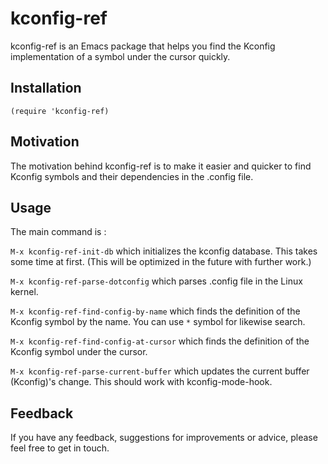 # kconfig-ref

kconfig-ref is an Emacs package that helps you find the Kconfig implementation
of a symbol under the cursor quickly.

## Installation

```
(require 'kconfig-ref)
```

## Motivation

The motivation behind kconfig-ref is to make it easier and quicker to find
Kconfig symbols and their dependencies in the .config file.


## Usage

The main command is :

` M-x kconfig-ref-init-db ` which initializes the kconfig database. This takes
some time at first. (This will be optimized in the future with further work.)

` M-x kconfig-ref-parse-dotconfig ` which parses .config file in the Linux
kernel.

` M-x kconfig-ref-find-config-by-name ` which finds the definition of the
Kconfig symbol by the name. You can use `*` symbol for likewise search.

` M-x kconfig-ref-find-config-at-cursor ` which finds the definition of the
Kconfig symbol under the cursor.

` M-x kconfig-ref-parse-current-buffer ` which updates the current buffer
(Kconfig)'s change. This should work with kconfig-mode-hook.

## Feedback

If you have any feedback, suggestions for improvements or advice, please feel
free to get in touch. 
